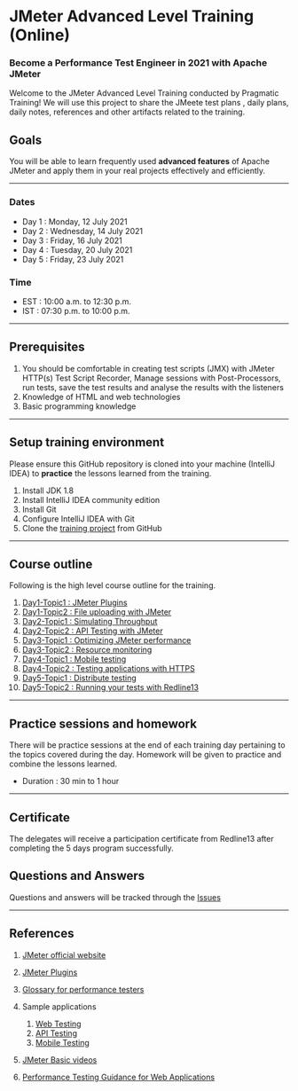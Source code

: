 # JMeter Advanced Level Training (Online)
### Become a Performance Test Engineer in 2021 with Apache JMeter 

Welcome to the JMeter Advanced Level Training conducted by Pragmatic Training!
We will use this project to share the JMeete test plans , daily plans, daily notes, references and other artifacts related to the training.

## Goals 
You will be able to learn frequently used **advanced features** of Apache JMeter and apply them in your real projects effectively and efficiently.

---
### Dates
* Day 1 : Monday, 12 July 2021
* Day 2 : Wednesday, 14 July 2021 
* Day 3 : Friday, 16 July 2021 
* Day 4 : Tuesday, 20 July 2021 
* Day 5 : Friday, 23 July 2021 

### Time 
* EST : 10:00 a.m. to 12:30 p.m.
* IST : 07:30 p.m. to 10:00 p.m.
---
## Prerequisites

1. You should be comfortable in creating test scripts (JMX) with JMeter HTTP(s) Test Script Recorder, Manage sessions
   with Post-Processors, run tests, save the test results and analyse the results with the listeners
2. Knowledge of HTML and web technologies
3. Basic programming knowledge
---
## Setup training environment
Please ensure this GitHub repository is cloned into your machine (IntelliJ IDEA) to **practice** the lessons learned from the training.

1. Install JDK 1.8
2. Install IntelliJ IDEA community edition
3. Install Git
4. Configure IntelliJ IDEA with Git
5. Clone the [training project](https://github.com/pragmatictesters/Pragmatic-Learning-JMeter-July-2021..git) from GitHub

---
## Course outline
Following is the high level course outline for the training.

1. [Day1-Topic1 : JMeter Plugins](docs/Session1-Plan.md)
2. [Day1-Topic2 : File uploading with JMeter](docs/Session1-Plan.md)
3. [Day2-Topic1 : Simulating Throughput](docs/Session2-Plan.md)
4. [Day2-Topic2 : API Testing with JMeter](docs/Session2-Plan.md)
5. [Day3-Topic1 : Optimizing JMeter performance](docs/Session3-Plan.md)
6. [Day3-Topic2 : Resource monitoring](docs/Session3-Plan.md)
7. [Day4-Topic1 : Mobile testing](docs/Session4-Plan.md)
8. [Day4-Topic2 : Testing applications with HTTPS](docs/Session4-Plan.md)
9. [Day5-Topic1 : Distribute testing](docs/Session5-Plan.md)
10. [Day5-Topic2 : Running your tests with Redline13](doc/Session5-Plan-21May2021.md)

---
## Practice sessions and homework 
There will be practice sessions at the end of each training day pertaining to the topics covered during the day.
Homework will be given to practice and combine the lessons learned. 

* Duration : 30 min to 1 hour 

---
## Certificate 
The delegates will receive a participation certificate from Redline13 after completing the 5 days program successfully.


## Questions and Answers 
Questions and answers will be tracked through the [Issues](https://github.com/pragmatictesters/Pragmatic-Learning-JMeter-July-2021/issues)

---
## References

1. [JMeter official website](https://jmeter.apache.org)
2. [JMeter Plugins](https://jmeter-plugins.org)
3. [Glossary for performance testers](http://pragmatictestlabs.com/2018/05/08/glossary_for_performance_testers/)
4. Sample applications 
    1. [Web Testing](http://hrm.pragmatictestlabs.com)
    2. [API Testing ]()
    3. [Mobile Testing]()

5. [JMeter Basic videos ](https://youtu.be/3sXLi2P6-6g)
6. [Performance Testing Guidance for Web Applications](https://docs.microsoft.com/en-us/previous-versions/msp-n-p/bb924375(v=pandp.10))

